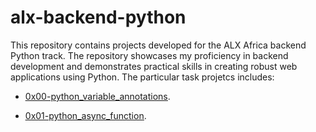 # alx-backend-python

This repository contains projects developed for the ALX Africa backend Python track. The repository showcases my proficiency in backend development and demonstrates practical skills in creating robust web applications using Python. The particular task projetcs includes:

  + <u>[0x00-python_variable_annotations](https://github.com/Heshbon/alx-backend-python/tree/master/0x00-python_variable_annotations)</u>.

  + <u>[0x01-python_async_function](https://github.com/Heshbon/alx-backend-python/tree/master/0x01-python_async_function)</u>.
